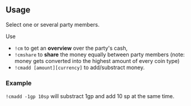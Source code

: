 ## Usage

Select one or several party members. 

Use 

- `!cm` to get an
**overview** over the party's cash, 
- `!cmshare` to **share** the money equally
between party members (note: money gets converted into the highest amount of
every coin type)
- `!cmadd [amount][currency]` to add/substract money.

### Example

`!cmadd -1gp 10sp` will substract 1gp and add 10 sp at the same time.
